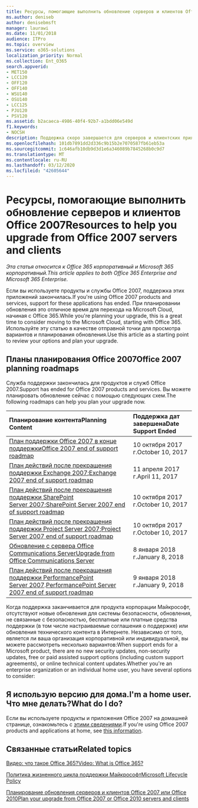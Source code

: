 ```yaml
---
title: Ресурсы, помогающие выполнить обновление серверов и клиентов Office 2007
ms.author: deniseb
author: denisebmsft
manager: laurawi
ms.date: 11/01/2018
audience: ITPro
ms.topic: overview
ms.service: o365-solutions
localization_priority: Normal
ms.collection: Ent_O365
search.appverid:
- MET150
- LCC120
- OFF120
- OFF140
- WSU140
- OSU140
- LCC125
- PJU120
- PSV120
ms.assetid: b2acaeca-4986-40f4-92b7-a1bdd06e549d
f1.keywords:
- NOCSH
description: Поддержка скоро завершается для серверов и клиентских приложений Office 2007, а настраиваемые соглашения о поддержке недоступны. Используйте эту статью, чтобы начать планирование обновления сейчас.
ms.openlocfilehash: 101db7891dd2d336c9b15b2e7070587fb61eb53a
ms.sourcegitcommit: 1c646afb10db9d3d1e6a346089b7845268b0c9d7
ms.translationtype: MT
ms.contentlocale: ru-RU
ms.lasthandoff: 03/12/2020
ms.locfileid: "42605644"
---
```

# <a name="resources-to-help-you-upgrade-from-office-2007-servers-and-clients"></a><span data-ttu-id="c3a91-104">Ресурсы, помогающие выполнить обновление серверов и клиентов Office 2007</span><span class="sxs-lookup"><span data-stu-id="c3a91-104">Resources to help you upgrade from Office 2007 servers and clients</span></span>

<span data-ttu-id="c3a91-105">*Эта статья относится к Office 365 корпоративный и Microsoft 365 корпоративный.*</span><span class="sxs-lookup"><span data-stu-id="c3a91-105">*This article applies to both Office 365 Enterprise and Microsoft 365 Enterprise.*</span></span>

<span data-ttu-id="c3a91-106">Если вы используете продукты и службы Office 2007, поддержка этих приложений закончилась.</span><span class="sxs-lookup"><span data-stu-id="c3a91-106">If you're using Office 2007 products and services, support for these applications has ended.</span></span> <span data-ttu-id="c3a91-107">При планировании обновления это отличное время для перехода на Microsoft Cloud, начиная с Office 365.</span><span class="sxs-lookup"><span data-stu-id="c3a91-107">While you're planning your upgrade, this is a great time to consider moving to the Microsoft Cloud, starting with Office 365.</span></span> <span data-ttu-id="c3a91-108">Используйте эту статью в качестве отправной точки для просмотра вариантов и планирования обновления.</span><span class="sxs-lookup"><span data-stu-id="c3a91-108">Use this article as a starting point to review your options and plan your upgrade.</span></span>
      
## <a name="office-2007-planning-roadmaps"></a><span data-ttu-id="c3a91-109">Планы планирования Office 2007</span><span class="sxs-lookup"><span data-stu-id="c3a91-109">Office 2007 planning roadmaps</span></span>
  
<span data-ttu-id="c3a91-110">Служба поддержки закончилась для продуктов и служб Office 2007.</span><span class="sxs-lookup"><span data-stu-id="c3a91-110">Support has ended for Office 2007 products and services.</span></span> <span data-ttu-id="c3a91-111">Вы можете планировать обновление сейчас с помощью следующих схем.</span><span class="sxs-lookup"><span data-stu-id="c3a91-111">The following roadmaps can help you plan your upgrade now.</span></span>

|<span data-ttu-id="c3a91-112">**Планирование контента**</span><span class="sxs-lookup"><span data-stu-id="c3a91-112">**Planning Content**</span></span>|<span data-ttu-id="c3a91-113">**Поддержка дат завершена**</span><span class="sxs-lookup"><span data-stu-id="c3a91-113">**Date Support Ended**</span></span>|
|:-----|:-----|
|[<span data-ttu-id="c3a91-114">План поддержки Office 2007 в конце поддержки</span><span class="sxs-lookup"><span data-stu-id="c3a91-114">Office 2007 end of support roadmap</span></span>](https://docs.microsoft.com/DeployOffice/office-2007-end-support-roadmap) <br/> |<span data-ttu-id="c3a91-115">10 октября 2017 г.</span><span class="sxs-lookup"><span data-stu-id="c3a91-115">October 10, 2017</span></span>  <br/> |
|<span data-ttu-id="c3a91-116">[План действий после прекращения поддержки Exchange 2007](exchange-2007-end-of-support.md);</span><span class="sxs-lookup"><span data-stu-id="c3a91-116">[Exchange 2007 end of support roadmap](exchange-2007-end-of-support.md)</span></span> <br/> |<span data-ttu-id="c3a91-117">11 апреля 2017 г.</span><span class="sxs-lookup"><span data-stu-id="c3a91-117">April 11, 2017</span></span>  <br/> |
|<span data-ttu-id="c3a91-118">[План действий после прекращения поддержки SharePoint Server 2007](sharepoint-2007-end-of-support.md);</span><span class="sxs-lookup"><span data-stu-id="c3a91-118">[SharePoint Server 2007 end of support roadmap](sharepoint-2007-end-of-support.md)</span></span> <br/> |<span data-ttu-id="c3a91-119">10 октября 2017 г.</span><span class="sxs-lookup"><span data-stu-id="c3a91-119">October 10, 2017</span></span>  <br/> |
|<span data-ttu-id="c3a91-120">[План действий после прекращения поддержки Project Server 2007](project-server-2007-end-of-support.md);</span><span class="sxs-lookup"><span data-stu-id="c3a91-120">[Project Server 2007 end of support roadmap](project-server-2007-end-of-support.md)</span></span> <br/> |<span data-ttu-id="c3a91-121">10 октября 2017 г.</span><span class="sxs-lookup"><span data-stu-id="c3a91-121">October 10, 2017</span></span>  <br/> |
|[<span data-ttu-id="c3a91-122">Обновление с сервера Office Communications Server</span><span class="sxs-lookup"><span data-stu-id="c3a91-122">Upgrade from Office Communications Server</span></span>](https://docs.microsoft.com/SkypeForBusiness/plan-your-deployment/upgrade) <br/> |<span data-ttu-id="c3a91-123">8 января 2018 г.</span><span class="sxs-lookup"><span data-stu-id="c3a91-123">January 8, 2018</span></span>  <br/> |
|<span data-ttu-id="c3a91-124">[План действий после прекращения поддержки PerformancePoint Server 2007](pps-2007-end-of-support.md).</span><span class="sxs-lookup"><span data-stu-id="c3a91-124">[PerformancePoint Server 2007 end of support roadmap](pps-2007-end-of-support.md)</span></span> <br/> |<span data-ttu-id="c3a91-125">9 января 2018 г.</span><span class="sxs-lookup"><span data-stu-id="c3a91-125">January 9, 2018</span></span>  <br/> |
   
<span data-ttu-id="c3a91-126">Когда поддержка заканчивается для продукта корпорации Майкрософт, отсутствуют новые обновления для системы безопасности, обновления, не связанные с безопасностью, бесплатные или платные средства поддержки (в том числе настраиваемые соглашения о поддержке) или обновления технического контента в Интернете. Независимо от того, является ли ваша организация корпоративной или индивидуальной, вы можете рассмотреть несколько вариантов:</span><span class="sxs-lookup"><span data-stu-id="c3a91-126">When support ends for a Microsoft product, there are no new security updates, non-security updates, free or paid assisted support options (including custom support agreements), or online technical content updates.Whether you're an enterprise organization or an individual home user, you have several options to consider:</span></span>

## <a name="im-a-home-user-what-do-i-do"></a><span data-ttu-id="c3a91-127">Я использую версию для дома.</span><span class="sxs-lookup"><span data-stu-id="c3a91-127">I'm a home user.</span></span> <span data-ttu-id="c3a91-128">Что мне делать?</span><span class="sxs-lookup"><span data-stu-id="c3a91-128">What do I do?</span></span>

<span data-ttu-id="c3a91-129">Если вы используете продукты и приложения Office 2007 на домашней странице, ознакомьтесь с [этими сведениями](plan-upgrade-previous-versions-office.md#im-a-home-user-what-do-i-do).</span><span class="sxs-lookup"><span data-stu-id="c3a91-129">If you're using Office 2007 products and applications at home, see [this information](plan-upgrade-previous-versions-office.md#im-a-home-user-what-do-i-do).</span></span>
     
## <a name="related-topics"></a><span data-ttu-id="c3a91-130">Связанные статьи</span><span class="sxs-lookup"><span data-stu-id="c3a91-130">Related topics</span></span>

[<span data-ttu-id="c3a91-131">Видео: что такое Office 365?</span><span class="sxs-lookup"><span data-stu-id="c3a91-131">Video: What is Office 365?</span></span>](https://support.office.com/article/847caf12-2589-452c-8aca-1c009797678b.aspx)
  
[<span data-ttu-id="c3a91-132">Политика жизненного цикла поддержки Майкрософт</span><span class="sxs-lookup"><span data-stu-id="c3a91-132">Microsoft Lifecycle Policy</span></span>](https://go.microsoft.com/fwlink/?linkid=865200)

[<span data-ttu-id="c3a91-133">Планирование обновления серверов и клиентов Office 2007 или Office 2010</span><span class="sxs-lookup"><span data-stu-id="c3a91-133">Plan your upgrade from Office 2007 or Office 2010 servers and clients</span></span>](plan-upgrade-previous-versions-office.md)
  

